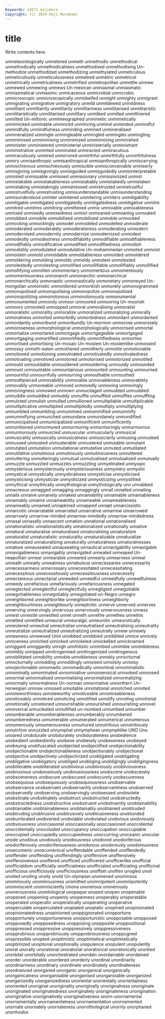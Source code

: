 ```yaml
---
Keywords: 14571 kojimura
Copyright: (C) 2024 Koji Murakami
---
```


# title

Write contents here.



unmeteorologically unmetered unmeth unmethodic unmethodical unmethodically
unmethodicalness unmethodised unmethodising Un-methodize unmethodized unmethodizing unmethylated unmeticulous unmeticulously unmeticulousness
unmetred unmetric unmetrical unmetrically unmetricalness unmetrified unmetropolitan unmettle unmew unmewed
unmewing unmews Un-mexican unmiasmal unmiasmatic unmiasmatical unmiasmic unmicaceous unmicrobial unmicrobic
unmicroscopic unmicroscopically unmidwifed unmight unmighty unmigrant unmigrating unmigrative unmigratory unmild
unmildewed unmildness unmilitant unmilitantly unmilitarily unmilitariness unmilitarised unmilitaristic unmilitaristically unmilitarized
unmilitary unmilked unmilled unmillinered unmilted Un-miltonic unmimeographed unmimetic unmimetically unmimicked
unminable unminced unmincing unmind unminded unmindful unmindfully unmindfulness unminding unmined
unmineralised unmineralized unmingle unmingleable unmingled unmingles unmingling unminimised unminimising unminimized
unminimizing unminished unminister unministered unministerial unministerially unministrant unministrative unminted unminuted
unmiracled unmiraculous unmiraculously unmired unmirrored unmirthful unmirthfully unmirthfulness unmiry unmisanthropic
unmisanthropical unmisanthropically unmiscarrying unmischievous unmischievously unmiscible unmisconceivable unmiserly unmisgiving unmisgivingly
unmisguided unmisguidedly unmisinterpretable unmisled unmissable unmissed unmissionary unmissionized unmist unmistakable
unmistakableness unmistakably unmistakedly unmistaken unmistaking unmistakingly unmistressed unmistrusted unmistrustful unmistrustfully
unmistrusting unmisunderstandable unmisunderstanding unmisunderstood unmiter unmitered unmitering unmiters unmitigability unmitigable
unmitigated unmitigatedly unmitigatedness unmitigative unmitre unmitred unmitres unmitring unmittened unmix
unmixable unmixableness unmixed unmixedly unmixedness unmixt unmoaned unmoaning unmoated unmobbed
unmobile unmobilised unmobilized unmoble unmocked unmocking unmockingly unmodel unmodeled unmodelled
unmoderate unmoderated unmoderately unmoderateness unmoderating unmodern unmodernised unmodernity unmodernize unmodernized
unmodest unmodestly unmodestness unmodifiability unmodifiable unmodifiableness unmodifiably unmodificative unmodified unmodifiedness
unmodish unmodishly unmodulated unmodulative Un-mohammedan unmoiled unmoist unmoisten unmold unmoldable
unmoldableness unmolded unmoldered unmoldering unmolding unmolds unmoldy unmolest unmolested unmolestedly
unmolesting unmolified unmollifiable unmollifiably unmollified unmollifying unmolten unmomentary unmomentous unmomentously
unmomentousness unmonarch unmonarchic unmonarchical unmonarchically unmonastic unmonastically unmonetary unmoneyed Un-mongolian
unmonistic unmonitored unmonkish unmonkly unmonogrammed unmonopolised unmonopolising unmonopolize unmonopolized unmonopolizing
unmonotonous unmonotonously unmonumental unmonumented unmoody unmoor unmoored unmooring Un-moorish unmoors
unmooted unmopped unmoral unmoralising unmoralist unmoralistic unmorality unmoralize unmoralized unmoralizing
unmorally unmoralness unmorbid unmorbidly unmorbidness unmordant unmordanted unmordantly unmoribund unmoribundly
Un-mormon unmorose unmorosely unmoroseness unmorphological unmorphologically unmorrised unmortal unmortalize unmortared
unmortgage unmortgageable unmortgaged unmortgaging unmortified unmortifiedly unmortifiedness unmortise unmortised unmortising
Un-mosaic Un-moslem Un-moslemlike unmossed unmossy unmoth-eaten unmothered unmotherly unmotile unmotionable
unmotioned unmotioning unmotivated unmotivatedly unmotivatedness unmotivating unmotived unmotored unmotorised unmotorized
unmottled unmould unmouldable unmouldered unmouldering unmouldy unmounded unmount unmountable unmountainous
unmounted unmounting unmourned unmournful unmournfully unmourning unmouthable unmouthed unmouthpieced unmovability
unmovable unmovableness unmovablety unmovably unmoveable unmoved unmovedly unmoving unmovingly unmovingness
unmowed unmown unmucilaged unmudded unmuddied unmuddle unmuddled unmuddy unmuffle unmuffled
unmuffles unmuffling unmulcted unmulish unmulled unmullioned unmultipliable unmultiplicable unmultiplicative unmultiplied
unmultipliedly unmultiply unmultiplying unmumbled unmumbling unmummied unmummified unmummify unmummifying unmunched
unmundane unmundanely unmundified unmunicipalised unmunicipalized unmunificent unmunificently unmunitioned unmurmured unmurmuring
unmurmuringly unmurmurous unmurmurously unmuscled unmuscular unmuscularly unmusical unmusicality unmusically unmusicalness
unmusicianly unmusing unmusked unmussed unmusted unmusterable unmustered unmutable unmutant unmutated
unmutation unmutational unmutative unmuted unmutilated unmutilative unmutinous unmutinously unmutinousness unmuttered
unmuttering unmutteringly unmutual unmutualised unmutualized unmutually unmuzzle unmuzzled unmuzzles unmuzzling
unmyelinated unmyopic unmysterious unmysteriously unmysteriousness unmystery unmystic unmystical unmystically unmysticalness
unmysticise unmysticised unmysticising unmysticize unmysticized unmysticizing unmystified unmythical unmythically unmythological
unmythologically unn unnabbed unnacreous unnagged unnagging unnaggingly unnail unnailed unnailing
unnails unnaive unnaively unnaked unnamability unnamable unnamableness unnamably unname unnameability
unnameable unnameableness unnameably unnamed unnapkined unnapped unnapt unnarcissistic unnarcotic unnarratable
unnarrated unnarrative unnarrow unnarrowed unnarrowly unnarrow-minded unnarrow-mindedly unnarrow-mindedness unnasal unnasally
unnascent unnation unnational unnationalised unnationalistic unnationalistically unnationalized unnationally unnative unnatural
unnaturalise unnaturalised unnaturalising unnaturalism unnaturalist unnaturalistic unnaturality unnaturalizable unnaturalize unnaturalized
unnaturalizing unnaturally unnaturalness unnaturalnesses unnature unnauseated unnauseating unnautical unnavigability unnavigable
unnavigableness unnavigably unnavigated unnealed unneaped Un-neapolitan unnear unnearable unneared unnearly
unnearness unneat unneath unneatly unneatness unnebulous unnecessaries unnecessarily unnecessariness unnecessary
unnecessitated unnecessitating unnecessitous unnecessitously unnecessitousness unnecessity unnectareous unnectarial unneeded unneedful
unneedfully unneedfulness unneedy unnefarious unnefariously unnefariousness unnegated unneglected unneglectful unneglectfully
unnegligent unnegotiable unnegotiableness unnegotiably unnegotiated un-Negro unnegro unneighbored unneighborlike unneighborliness
unneighborly unneighbourliness unneighbourly unnephritic unnerve unnerved unnerves unnerving unnervingly unnervous
unnervously unnervousness unness unnest unnestle unnestled unnet unneth unnethe unnethes
unnethis unnetted unnettled unneural unneuralgic unneurotic unneurotically unneutered unneutral unneutralise
unneutralised unneutralising unneutrality unneutralize unneutralized unneutralizing unneutrally unnew unnewly unnewness
unnewsed Unni unnibbed unnibbied unnibbled unnice unnicely unniceness unniched unnicked
unnickeled unnickelled unnicknamed unniggard unniggardly unnigh unnihilistic unnimbed unnimble unnimbleness
unnimbly unnipped unnitrogenised unnitrogenized unnitrogenous unnobilitated unnobility unnoble unnobleness unnobly
unnocturnal unnocturnally unnodding unnoddingly unnoised unnoisily unnoisy unnojectionable unnomadic unnomadically
unnominal unnominalistic unnominally unnominated unnominative unnonsensical unnooked unnoosed unnormal unnormalised
unnormalising unnormalized unnormalizing unnormally unnormalness Un-norman unnormative unnorthern Un-norwegian unnose
unnosed unnotable unnotational unnotched unnoted unnoteworthiness unnoteworthy unnoticeable unnoticeableness unnoticeably
unnoticed unnoticing unnotified unnotify unnoting unnotional unnotionally unnotioned unnourishable unnourished
unnourishing unnovel unnovercal unnucleated unnullified un-numbed unnumbed unnumber unnumberable unnumberableness
unnumberably unnumbered unnumberedness unnumerable unnumerated unnumerical unnumerous unnumerously unnumerousness unnurtured
unnutritious unnutritiously unnutritive unnuzzled unnymphal unnymphean unnymphlike UNO Uno unoared
unobdurate unobdurately unobdurateness unobedience unobedient unobediently unobese unobesely unobeseness unobeyed
unobeying unobfuscated unobjected unobjectified unobjectionability unobjectionable unobjectionableness unobjectionably unobjectional unobjective
unobjectively unobjectivized unobligated unobligating unobligative unobligatory unobliged unobliging unobligingly unobligingness
unobliterable unobliterated unoblivious unobliviously unobliviousness unobnoxious unobnoxiously unobnoxiousness unobscene unobscenely
unobsceneness unobscure unobscured unobscurely unobscureness unobsequious unobsequiously unobsequiousness unobservable unobservance
unobservant unobservantly unobservantness unobserved unobservedly unobserving unobservingly unobsessed unobsolete unobstinate
unobstinately unobstruct unobstructed unobstructedly unobstructedness unobstructive unobstruent unobstruently unobtainability unobtainable
unobtainableness unobtainably unobtained unobtruded unobtruding unobtrusive unobtrusively unobtrusiveness unobtunded unobumbrated
unobverted unobviable unobviated unobvious unobviously unobviousness unoccasional unoccasionally unoccasioned unoccidental
unoccidentally unoccluded unoccupancy unoccupation unoccupiable unoccupied unoccupiedly unoccupiedness unoccurring unoceanic
unocular unode unodious unodiously unodiousness unodored unodoriferous unodoriferously unodoriferousness unodorous
unodorously unodorousness unoecumenic unoecumenical unoffendable unoffended unoffendedly unoffender unoffending unoffendingly
unoffensive unoffensively unoffensiveness unoffered unofficed unofficered unofficerlike unofficial unofficialdom unofficially
unofficialness unofficiated unofficiating unofficinal unofficious unofficiously unofficiousness unoffset unoften unogled
unoil unoiled unoiling unoily unold Un-olympian unomened unominous unominously unominousness
unomitted unomnipotent unomnipotently unomniscient unomnisciently Unona unonerous unonerously unonerousness unontological
unopaque unoped unopen unopenable unopened unopening unopenly unopenness unoperably unoperatable
unoperated unoperatic unoperatically unoperating unoperative unoperculate unoperculated unopiated unopiatic unopined
unopinionated unopinionatedness unopinioned unoppignorated unopportune unopportunely unopportuneness unopportunistic unopposable unopposed
unopposedly unopposedness unopposing unopposite unoppositional unoppressed unoppressive unoppressively unoppressiveness unopprobrious
unopprobriously unopprobriousness unoppugned unopressible unopted unoptimistic unoptimistical unoptimistically unoptimized unoptional
unoptionally unopulence unopulent unopulently unoral unorally unorational unoratorial unoratorical unoratorically
unorbed unorbital unorbitally unorchestrated unordain unordainable unordained unorder unorderable unordered
unorderly unordinal unordinarily unordinariness unordinary unordinate unordinately unordinateness unordnanced unorganed
unorganic unorganical unorganically unorganicalness unorganisable unorganised unorganizable unorganized unorganizedly unorganizedness
unoriental unorientally unorientalness unoriented unoriginal unoriginality unoriginally unoriginalness unoriginate unoriginated
unoriginatedness unoriginately unoriginateness unorigination unoriginative unoriginatively unoriginativeness unorn unornamental unornamentally
unornamentalness unornamentation unornamented unornate unornately unornateness unornithological unornly unorphaned unorthodox
